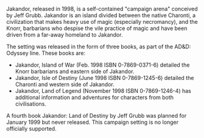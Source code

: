 Jakandor, released in 1998, is a self-contained "campaign arena" conceived by
Jeff Grubb. Jakandor is an island divided between the native Charonti, a
civilization that makes heavy use of magic (especially necromancy), and the
Knorr, barbarians who despise the vile practice of magic and have been driven
from a far-away homeland to Jakandor.

The setting was released in the form of three books, as part of the AD&D:
Odyssey line. These books are:

* Jakandor, Island of War (Feb. 1998 ISBN 0-7869-0371-6) detailed the Knorr
  barbarians and eastern side of Jakandor.
* Jakandor, Isle of Destiny (June 1998 ISBN 0-7869-1245-6) detailed the
  Charonti and western side of Jakandor.
* Jakandor, Land of Legend (November 1998 ISBN 0-7869-1246-4) has additional
  information and adventures for characters from both civilisations.

A fourth book Jakandor: Land of Destiny by Jeff Grubb was planned for January
1999 but never released. This campaign setting is no longer officially
supported.

